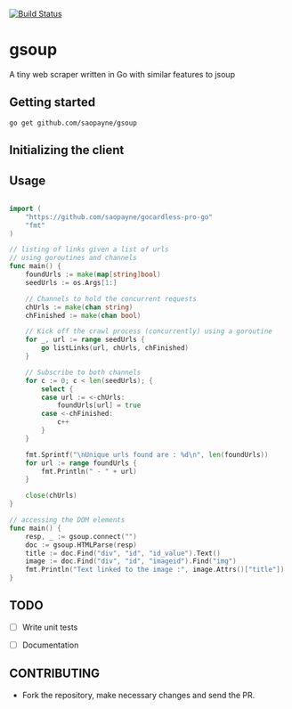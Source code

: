 [![Build Status](https://travis-ci.org/saopayne/gsoup.svg?branch=master)](https://travis-ci.org/saopayne/gocardless-pro-go)

# gsoup

A tiny web scraper written in Go with similar features to jsoup


## Getting started

```
go get github.com/saopayne/gsoup
```

## Initializing the client

## Usage

``` go

import (
    "https://github.com/saopayne/gocardless-pro-go"
    "fmt"
)

// listing of links given a list of urls
// using goroutines and channels
func main() {
	foundUrls := make(map[string]bool)
	seedUrls := os.Args[1:]

	// Channels to hold the concurrent requests
	chUrls := make(chan string)
	chFinished := make(chan bool)

	// Kick off the crawl process (concurrently) using a goroutine
	for _, url := range seedUrls {
		go listLinks(url, chUrls, chFinished)
	}

	// Subscribe to both channels
	for c := 0; c < len(seedUrls); {
		select {
		case url := <-chUrls:
			foundUrls[url] = true
		case <-chFinished:
			c++
		}
	}

	fmt.Sprintf("\nUnique urls found are : %d\n", len(foundUrls))
	for url := range foundUrls {
		fmt.Println(" - " + url)
	}

	close(chUrls)
}

// accessing the DOM elements
func main() {
	resp, _ := gsoup.connect("")
	doc := gsoup.HTMLParse(resp)
	title := doc.Find("div", "id", "id_value").Text()
	image := doc.Find("div", "id", "imageid").Find("img")
	fmt.Println("Text linked to the image :", image.Attrs()["title"])
}

```


## TODO
- [ ] Write unit tests
- [ ] Documentation


## CONTRIBUTING
- Fork the repository, make necessary changes and send the PR.
